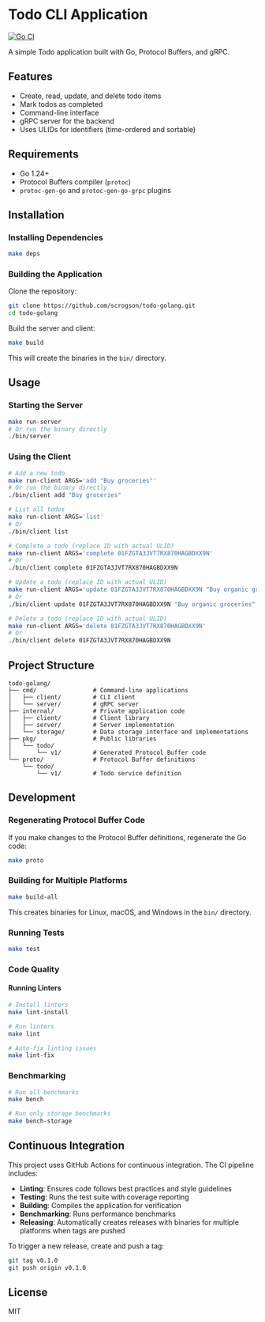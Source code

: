 # Todo CLI Application

[![Go CI](https://github.com/scrogson/todo-golang/actions/workflows/ci.yml/badge.svg)](https://github.com/scrogson/todo-golang/actions/workflows/ci.yml)

A simple Todo application built with Go, Protocol Buffers, and gRPC.

## Features

- Create, read, update, and delete todo items
- Mark todos as completed
- Command-line interface
- gRPC server for the backend
- Uses ULIDs for identifiers (time-ordered and sortable)

## Requirements

- Go 1.24+
- Protocol Buffers compiler (`protoc`)
- `protoc-gen-go` and `protoc-gen-go-grpc` plugins

## Installation

### Installing Dependencies

```bash
make deps
```

### Building the Application

Clone the repository:

```bash
git clone https://github.com/scrogson/todo-golang.git
cd todo-golang
```

Build the server and client:

```bash
make build
```

This will create the binaries in the `bin/` directory.

## Usage

### Starting the Server

```bash
make run-server
# Or run the binary directly
./bin/server
```

### Using the Client

```bash
# Add a new todo
make run-client ARGS='add "Buy groceries"'
# Or run the binary directly
./bin/client add "Buy groceries"

# List all todos
make run-client ARGS='list'
# Or
./bin/client list

# Complete a todo (replace ID with actual ULID)
make run-client ARGS='complete 01FZGTA3JVT7RX870HAGBDXX9N'
# Or
./bin/client complete 01FZGTA3JVT7RX870HAGBDXX9N

# Update a todo (replace ID with actual ULID)
make run-client ARGS='update 01FZGTA3JVT7RX870HAGBDXX9N "Buy organic groceries"'
# Or
./bin/client update 01FZGTA3JVT7RX870HAGBDXX9N "Buy organic groceries"

# Delete a todo (replace ID with actual ULID)
make run-client ARGS='delete 01FZGTA3JVT7RX870HAGBDXX9N'
# Or
./bin/client delete 01FZGTA3JVT7RX870HAGBDXX9N
```

## Project Structure

```
todo-golang/
├── cmd/                # Command-line applications
│   ├── client/         # CLI client
│   └── server/         # gRPC server
├── internal/           # Private application code
│   ├── client/         # Client library
│   ├── server/         # Server implementation
│   └── storage/        # Data storage interface and implementations
├── pkg/                # Public libraries
│   └── todo/
│       └── v1/         # Generated Protocol Buffer code
└── proto/              # Protocol Buffer definitions
    └── todo/
        └── v1/         # Todo service definition
```

## Development

### Regenerating Protocol Buffer Code

If you make changes to the Protocol Buffer definitions, regenerate the Go code:

```bash
make proto
```

### Building for Multiple Platforms

```bash
make build-all
```

This creates binaries for Linux, macOS, and Windows in the `bin/` directory.

### Running Tests

```bash
make test
```

### Code Quality

#### Running Linters

```bash
# Install linters
make lint-install

# Run linters
make lint

# Auto-fix linting issues
make lint-fix
```

### Benchmarking

```bash
# Run all benchmarks
make bench

# Run only storage benchmarks
make bench-storage
```

## Continuous Integration

This project uses GitHub Actions for continuous integration. The CI pipeline includes:

- **Linting**: Ensures code follows best practices and style guidelines
- **Testing**: Runs the test suite with coverage reporting
- **Building**: Compiles the application for verification
- **Benchmarking**: Runs performance benchmarks
- **Releasing**: Automatically creates releases with binaries for multiple platforms when tags are pushed

To trigger a new release, create and push a tag:

```bash
git tag v0.1.0
git push origin v0.1.0
```

## License

MIT
